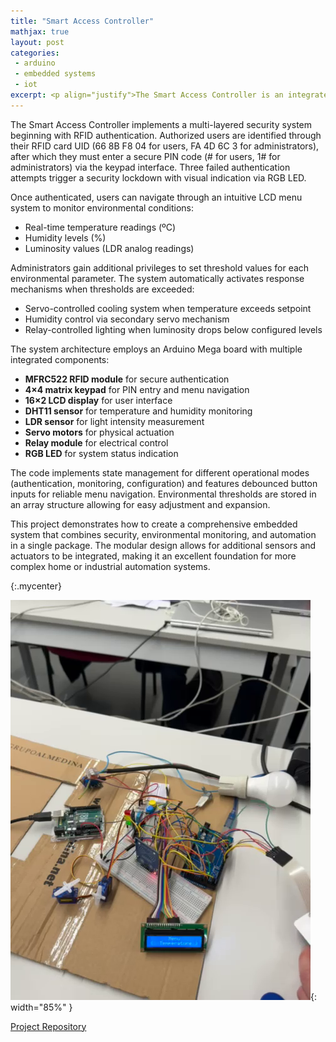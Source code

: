 ```yaml
---
title: "Smart Access Controller"
mathjax: true
layout: post
categories:
 - arduino
 - embedded systems
 - iot
excerpt: <p align="justify">The Smart Access Controller is an integrated Arduino-based system that combines RFID authentication, keypad input, and environmental monitoring to create a versatile access control and automation solution. Using an MFRC522 RFID reader, 4x4 keypad, and DHT11 sensor, the system grants tiered access to users and administrators while monitoring and adjusting temperature, humidity, and luminosity conditions in real-time. The system features servo motors for physical actuation and relay control for lighting, making it ideal for smart home, laboratory, or restricted access environments.</p><center><img src="/assets/smart_access.png" width="75%" height="75%"></center>
---
```


The Smart Access Controller implements a multi-layered security system beginning with RFID authentication. Authorized users are identified through their RFID card UID (66 8B F8 04 for users, FA 4D 6C 3 for administrators), after which they must enter a secure PIN code (# for users, 1# for administrators) via the keypad interface. Three failed authentication attempts trigger a security lockdown with visual indication via RGB LED.

Once authenticated, users can navigate through an intuitive LCD menu system to monitor environmental conditions:
- Real-time temperature readings (ºC)
- Humidity levels (%)
- Luminosity values (LDR analog readings)

Administrators gain additional privileges to set threshold values for each environmental parameter. The system automatically activates response mechanisms when thresholds are exceeded:
- Servo-controlled cooling system when temperature exceeds setpoint
- Humidity control via secondary servo mechanism
- Relay-controlled lighting when luminosity drops below configured levels

The system architecture employs an Arduino Mega board with multiple integrated components:
- **MFRC522 RFID module** for secure authentication
- **4×4 matrix keypad** for PIN entry and menu navigation
- **16×2 LCD display** for user interface
- **DHT11 sensor** for temperature and humidity monitoring
- **LDR sensor** for light intensity measurement
- **Servo motors** for physical actuation
- **Relay module** for electrical control
- **RGB LED** for system status indication

The code implements state management for different operational modes (authentication, monitoring, configuration) and features debounced button inputs for reliable menu navigation. Environmental thresholds are stored in an array structure allowing for easy adjustment and expansion.

This project demonstrates how to create a comprehensive embedded system that combines security, environmental monitoring, and automation in a single package. The modular design allows for additional sensors and actuators to be integrated, making it an excellent foundation for more complex home or industrial automation systems.

{:.mycenter}

![Smart Access Controller Diagram](/assets/smart_access.png){: width="85%" }

<style>
.mycenter {
    text-align:center;
}  
</style>

[Project Repository][GitHubLink]

[GitHubLink]: https://github.com/yourusername/SmartAccessController
